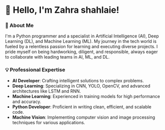 
# 👋 Hello, I'm Zahra shahlaie!

### 🚀 About Me
I'm a Python programmer and a specialist in Artificial Intelligence (AI), Deep Learning (DL), and Machine Learning (ML). My journey in the tech world is fueled by a relentless passion for learning and executing diverse projects. I pride myself on being hardworking, diligent, and responsible, always eager to collaborate with leading teams in AI, ML, and DL.

### 💡 Professional Expertise
- **AI Developer**: Crafting intelligent solutions to complex problems.
- **Deep Learning**: Specializing in CNN, YOLO, OpenCV, and advanced architectures like LSTM and RNN.
- **Machine Learning**: Experienced in training models for high performance and accuracy.
- **Python Developer**: Proficient in writing clean, efficient, and scalable code.
- **Machine Vision**: Implementing computer vision and image processing techniques for various applications.

<!---
ZahraShahlaie/ZahraShahlaie is a ✨ special ✨ repository because its `README.md` (this file) appears on your GitHub profile.
You can click the Preview link to take a look at your changes.
--->
